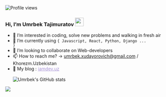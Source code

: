 ![Profile views](https://gpvc.arturio.dev/umrbek-xudayorovich-tajimuratov)  
###  Hi, I’m Umrbek Tajimuratov <img src="https://media.giphy.com/media/hvRJCLFzcasrR4ia7z/giphy.gif" width="27px" />
- 👀 I’m interested in coding, solve new problems and walking in fresh air
- 🌱 I’m currently using <code>{ Javascript, React, Python, Django ... }</code>
- 💞️ I’m looking to collaborate on Web-developers
- 📫 How to reach me? -> umrbek.xudayorovich@gmail.com / Khorezm.Uzbekistan
- 🔗 My blog : <a target="_blank" href="http://iamdev.uz/" style="color: #A691D4">iamdev.uz</a> <br><br>
![Umrbek's GitHub stats](https://github-readme-stats.vercel.app/api?username=umrbek-xudayorovich-tajimuratov&show_icons=true&theme=radical)
<img src="https://scontent.fppk1-1.fna.fbcdn.net/v/t39.30808-6/301929856_810981683263041_3924932775504961249_n.jpg?stp=dst-jpg_s2048x2048&_nc_cat=100&ccb=1-7&_nc_sid=730e14&_nc_ohc=Cw7HKX4Xw64AX-YyWeA&_nc_ht=scontent.fppk1-1.fna&oh=00_AT_rn1p82-dITeQ67TtdYv5pOzs1j6dAWby_i830-HnnmA&oe=630DCDCE" />

<!---
Umrbek-Xudayorovich-Tajimuratov/Umrbek-Xudayorovich-Tajimuratov is a ✨ special ✨ repository because its `README.md` (this file) appears on your GitHub profile.
You can click the Preview link to take a look at your changes.
--->
